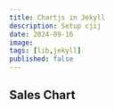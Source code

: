 ```yaml
---
title: Chartjs in Jekyll
description: Setup cjij
date: 2024-09-16
image:  
tags: [lib,jekyll]
published: false
---
```


<script src="https://cdn.jsdelivr.net/npm/chart.js"></script>
  

   <h2>Sales Chart</h2>
  <canvas id="myChart" width="400" height="200"></canvas>

  <script>
  document.addEventListener('DOMContentLoaded', function () {
    var ctx = document.getElementById('myChart').getContext('2d');
    var myChart = new Chart(ctx, {
      type: 'bar',
      data: {
        labels: ['January', 'February', 'March', 'April', 'May', 'June'],
        datasets: [{
          label: 'Sales',
          data: [12, 19, 3, 5, 2, 3],
          backgroundColor: [
            'rgba(255, 99, 132, 0.2)',
            'rgba(54, 162, 235, 0.2)',
            'rgba(255, 206, 86, 0.2)',
            'rgba(75, 192, 192, 0.2)',
            'rgba(153, 102, 255, 0.2)',
            'rgba(255, 159, 64, 0.2)'
          ],
          borderColor: [
            'rgba(255, 99, 132, 1)',
            'rgba(54, 162, 235, 1)',
            'rgba(255, 206, 86, 1)',
            'rgba(75, 192, 192, 1)',
            'rgba(153, 102, 255, 1)',
            'rgba(255, 159, 64, 1)'
          ],
          borderWidth: 1
        }]
      },
      options: {
        scales: {
          y: {
            beginAtZero: true
          }
        }
      }
    });
  });
  </script>  